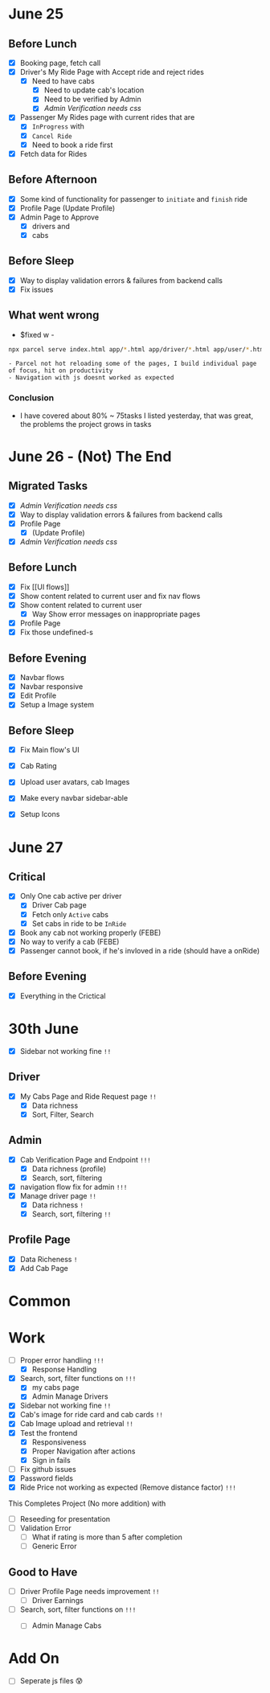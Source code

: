 # June 25
## Before Lunch
- [x] Booking page, fetch call
- [x] Driver's My Ride Page with Accept ride and reject rides
	- [x] Need to have cabs
		- [x] Need to update cab's location
		- [x] Need to be verified by Admin
		- [x] *Admin Verification needs css*
- [x] Passenger My Rides page with current rides that are 
	- [x] `InProgress` with
	- [x] `Cancel Ride`
	- [x] Need to book a ride first
- [x] Fetch data for Rides
## Before Afternoon
- [x] Some kind of functionality for passenger to `initiate` and `finish` ride
- [x] Profile Page (Update Profile)
- [x] Admin Page to Approve
	- [x] drivers and
	- [x] cabs
## Before Sleep
- [x] Way to display validation errors & failures from backend calls 
- [x] Fix issues

## What went wrong
- $fixed w - 

```bash
npx parcel serve index.html app/*.html app/driver/*.html app/user/*.html app/admin/*.html
```

	- Parcel not hot reloading some of the pages, I build individual page of focus, hit on productivity
	- Navigation with js doesnt worked as expected
### Conclusion
- I have covered about 80% ~ 75tasks I listed yesterday, that was great, the problems the project grows in tasks
# June 26 - (Not) The End
## Migrated Tasks
- [x] *Admin Verification needs css*
- [x] Way to display validation errors & failures from backend calls 
- [x] Profile Page
	- [x] (Update Profile)
- [x] *Admin Verification needs css*
## Before Lunch
- [x] Fix [[UI flows]]
- [x] Show content related to current user and fix nav flows
- [x] Show content related to current user
	- [x] Way Show error messages on inappropriate pages
- [x] Profile Page
- [x] Fix those undefined-s

## Before Evening
- [x] Navbar flows
- [x] Navbar responsive
- [x] Edit Profile
- [x] Setup a Image system
## Before Sleep
- [x] Fix Main flow's UI
- [x] Cab Rating
- [x] Upload user avatars, cab Images
- [x] Make every navbar sidebar-able
- [x] Setup Icons



# June 27
## Critical 
- [x] Only One cab active per driver
	- [x] Driver Cab page
	- [x] Fetch only `Active` cabs
	- [x] Set cabs in ride to be `InRide`
- [x] Book any cab not working properly (FEBE)
- [x] No way to verify a cab (FEBE)
- [x] Passenger cannot book, if he's invloved in a ride (should have a onRide)

## Before Evening
- [x] Everything in the Crictical

# 30th June
- [x] Sidebar not working fine `!!`
## Driver
- [x] My Cabs Page and Ride Request page `!!`
	- [x] Data richness 
	- [x] Sort, Filter, Search

## Admin
- [x] Cab Verification Page and Endpoint `!!!`
	- [x] Data richness (profile)
	- [x] Search, sort, filtering
- [x] navigation flow fix for admin `!!!` 
- [x] Manage driver page `!!` 
	- [x] Data richness `!`
	- [x] Search, sort, filtering `!!`
## Profile Page
- [x] Data Richeness `!`
- [x] Add Cab Page 

# Common
# Work
- [ ] Proper error handling `!!!` 
	- [x] Response Handling
- [x] Search, sort, filter functions on `!!!`
	- [x] my cabs page
	- [x] Admin Manage Drivers
- [x] Sidebar not working fine `!!`
- [x] Cab's image for ride card and cab cards `!!`
- [x] Cab Image upload and retrieval `!!`
- [x] Test the frontend
	- [x] Responsiveness
	- [x] Proper Navigation after actions
	- [x] Sign in fails
- [ ] Fix github issues
- [x] Password fields
- [x] Ride Price not working as expected (Remove distance factor) `!!!`

This Completes Project (No more addition) with 
- [ ] Reseeding for presentation
- [ ] Validation Error
	- [ ] What if rating is more than 5 after completion
	- [ ] Generic Error

## Good to Have
- [ ] Driver Profile Page needs improvement `!!`
	- [ ] Driver Earnings
- [ ] Search, sort, filter functions on `!!!`
	- [ ] Admin Manage Cabs


# Add On
- [ ] Seperate js files 😰